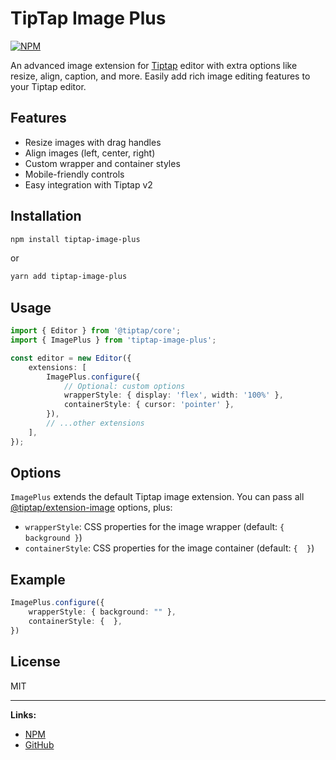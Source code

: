 
# TipTap Image Plus
[![NPM](https://img.shields.io/npm/v/tiptap-image-plus.svg)](https://www.npmjs.com/package/tiptap-image-plus)

An advanced image extension for [Tiptap](https://tiptap.dev/) editor with extra options like resize, align, caption, and more. Easily add rich image editing features to your Tiptap editor.

## Features

- Resize images with drag handles
- Align images (left, center, right)
- Custom wrapper and container styles
- Mobile-friendly controls
- Easy integration with Tiptap v2

## Installation

```bash
npm install tiptap-image-plus
```

or

```bash
yarn add tiptap-image-plus
```

## Usage

```typescript
import { Editor } from '@tiptap/core';
import { ImagePlus } from 'tiptap-image-plus';

const editor = new Editor({
	extensions: [
		ImagePlus.configure({
			// Optional: custom options
			wrapperStyle: { display: 'flex', width: '100%' },
			containerStyle: { cursor: 'pointer' },
		}),
		// ...other extensions
	],
});
```

## Options

`ImagePlus` extends the default Tiptap image extension. You can pass all [@tiptap/extension-image](https://tiptap.dev/api/extensions/image) options, plus:

- `wrapperStyle`: CSS properties for the image wrapper (default: `{ background }`)
- `containerStyle`: CSS properties for the image container (default: `{  }`)

## Example

```typescript
ImagePlus.configure({
	wrapperStyle: { background: "" },
	containerStyle: {  },
})
```

## License

MIT

---

**Links:**
- [NPM](https://www.npmjs.com/package/tiptap-image-plus)
- [GitHub](https://github.com/RomikMakavana/tiptap-image-plus)
